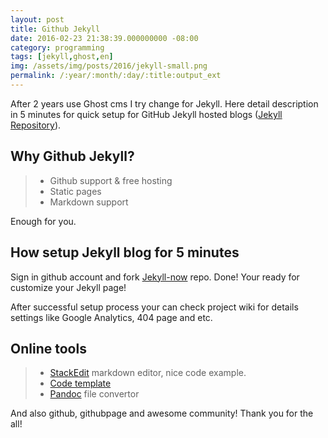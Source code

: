 ```yaml
---
layout: post
title: Github Jekyll
date: 2016-02-23 21:38:39.000000000 -08:00
category: programming
tags: [jekyll,ghost,en]
img: /assets/img/posts/2016/jekyll-small.png
permalink: /:year/:month/:day/:title:output_ext
---
```


After 2 years use Ghost cms I try change for Jekyll.
Here detail description in 5 minutes for quick setup for GitHub Jekyll hosted blogs ([Jekyll Repository](https://github.com/jekyll/jekyll)).

## Why Github Jekyll?
>- Github support & free hosting
>- Static pages
>- Markdown support

Enough for you.

## How setup Jekyll blog for 5 minutes

Sign in github account and fork [Jekyll-now](https://github.com/aldb/jekyll-now) repo. Done! Your ready for customize your Jekyll page!

<p class="lead blockquote">
After successful setup process your can check project wiki for details settings like Google Analytics, 404 page and etc.
</p>

## Online tools

>- [StackEdit](https://stackedit.io/editor) markdown editor, nice code example.
>- [Code template](http://jekyllrb.com/docs/templates/)
>- [Pandoc](http://pandoc.org/) file convertor

And also github, githubpage and awesome community! Thank you for the all!
